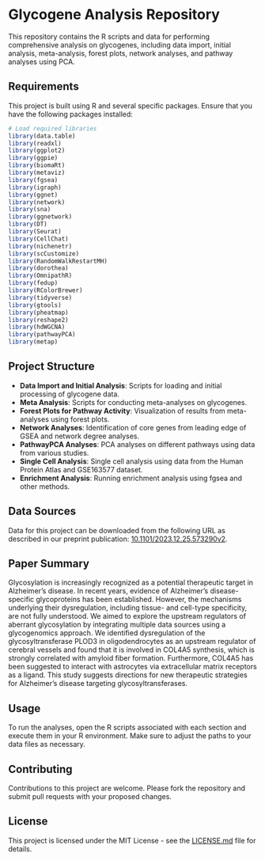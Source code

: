 # Glycogene Analysis Repository

This repository contains the R scripts and data for performing comprehensive analysis on glycogenes, including data import, initial analysis, meta-analysis, forest plots, network analyses, and pathway analyses using PCA.

## Requirements

This project is built using R and several specific packages. Ensure that you have the following packages installed:

```R
# Load required libraries
library(data.table)
library(readxl)
library(ggplot2)
library(ggpie)
library(biomaRt)
library(metaviz)
library(fgsea)
library(igraph)
library(ggnet)
library(network)
library(sna)
library(ggnetwork)
library(DT)
library(Seurat)
library(CellChat)
library(nichenetr)
library(scCustomize)
library(RandomWalkRestartMH)
library(dorothea)
library(OmnipathR)
library(fedup)
library(RColorBrewer)
library(tidyverse)
library(gtools)
library(pheatmap)
library(reshape2)
library(hdWGCNA)
library(pathwayPCA)
library(metap)
```

## Project Structure

- **Data Import and Initial Analysis**: Scripts for loading and initial processing of glycogene data.
- **Meta Analysis**: Scripts for conducting meta-analyses on glycogenes.
- **Forest Plots for Pathway Activity**: Visualization of results from meta-analyses using forest plots.
- **Network Analyses**: Identification of core genes from leading edge of GSEA and network degree analyses.
- **PathwayPCA Analyses**: PCA analyses on different pathways using data from various studies.
- **Single Cell Analysis**: Single cell analysis using data from the Human Protein Atlas and GSE163577 dataset.
- **Enrichment Analysis**: Running enrichment analysis using fgsea and other methods.


## Data Sources

Data for this project can be downloaded from the following URL as described in our preprint publication: [10.1101/2023.12.25.573290v2](https://www.biorxiv.org/content/10.1101/2023.12.25.573290v2.full).

## Paper Summary
Glycosylation is increasingly recognized as a potential therapeutic target in Alzheimer’s disease. In recent years, evidence of Alzheimer’s disease-specific glycoproteins has been established. However, the mechanisms underlying their dysregulation, including tissue- and cell-type specificity, are not fully understood. We aimed to explore the upstream regulators of aberrant glycosylation by integrating multiple data sources using a glycogenomics approach. We identified dysregulation of the glycosyltransferase PLOD3 in oligodendrocytes as an upstream regulator of cerebral vessels and found that it is involved in COL4A5 synthesis, which is strongly correlated with amyloid fiber formation. Furthermore, COL4A5 has been suggested to interact with astrocytes via extracellular matrix receptors as a ligand. This study suggests directions for new therapeutic strategies for Alzheimer’s disease targeting glycosyltransferases.

## Usage

To run the analyses, open the R scripts associated with each section and execute them in your R environment. Make sure to adjust the paths to your data files as necessary.

## Contributing

Contributions to this project are welcome. Please fork the repository and submit pull requests with your proposed changes.

## License

This project is licensed under the MIT License - see the [LICENSE.md](LICENSE.md) file for details.
```
